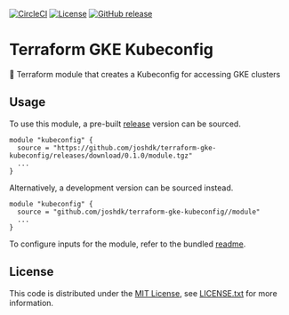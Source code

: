 [![CircleCI][circleci-badge]][circleci-link]
[![License][license-badge]][license-link]
[![GitHub release][github-release-badge]][github-release-link]

# Terraform GKE Kubeconfig

📝 Terraform module that creates a Kubeconfig for accessing GKE clusters

## Usage

To use this module, a pre-built [release][github-release-link] version can be sourced.

```hcl
module "kubeconfig" {
  source = "https://github.com/joshdk/terraform-gke-kubeconfig/releases/download/0.1.0/module.tgz"
  ...
}
```

Alternatively, a development version can be sourced instead.

```hcl
module "kubeconfig" {
  source = "github.com/joshdk/terraform-gke-kubeconfig//module"
  ...
}
```

To configure inputs for the module, refer to the bundled [readme](https://github.com/joshdk/terraform-gke-kubeconfig/blob/master/module/README.md).

## License

This code is distributed under the [MIT License][license-link], see [LICENSE.txt][license-file] for more information.

[circleci-badge]:       https://circleci.com/gh/joshdk/terraform-gke-kubeconfig.svg?&style=shield
[circleci-link]:        https://circleci.com/gh/joshdk/terraform-gke-kubeconfig/tree/master
[github-release-badge]: https://img.shields.io/github/release/joshdk/terraform-gke-kubeconfig/all.svg
[github-release-link]:  https://github.com/joshdk/terraform-gke-kubeconfig/releases/latest
[license-badge]:        https://img.shields.io/badge/license-MIT-green.svg
[license-file]:         https://github.com/joshdk/terraform-gke-kubeconfig/blob/master/LICENSE.txt
[license-link]:         https://opensource.org/licenses/MIT
